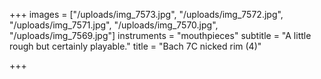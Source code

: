 +++
images = ["/uploads/img_7573.jpg", "/uploads/img_7572.jpg", "/uploads/img_7571.jpg", "/uploads/img_7570.jpg", "/uploads/img_7569.jpg"]
instruments = "mouthpieces"
subtitle = "A little rough but certainly playable."
title = "Bach 7C nicked rim (4)"

+++
